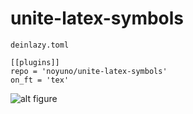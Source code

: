# unite-latex-symbols

`deinlazy.toml`

    [[plugins]]
    repo = 'noyuno/unite-latex-symbols'
    on_ft = 'tex'

![alt figure](https://raw.githubusercontent.com/noyuno/unite-latex-symbols/master/fig.png)

